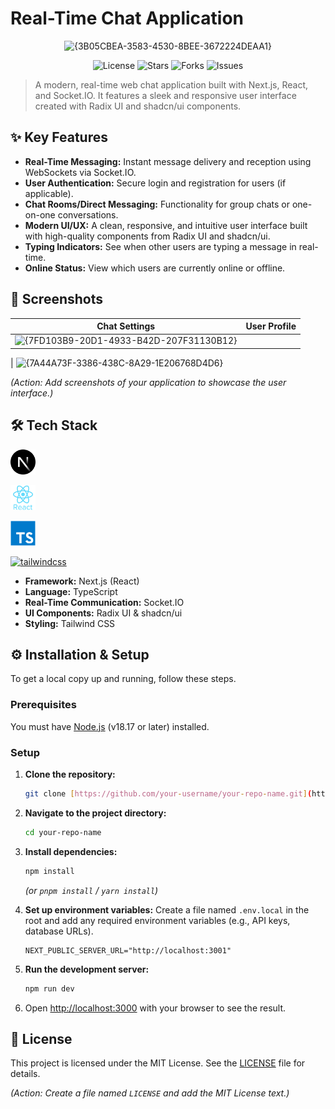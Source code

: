 # Real-Time Chat Application

<p align="center">
  <img width="930" height="424" alt="{3B05CBEA-3583-4530-8BEE-3672224DEAA1}" src="https://github.com/user-attachments/assets/163d229f-0f07-478c-9769-ae5812a379fd" />

</p>

<p align="center">
  <img src="https://img.shields.io/github/license/your-username/your-repo-name" alt="License">
  <img src="https://img.shields.io/github/stars/your-username/your-repo-name" alt="Stars">
  <img src="https://img.shields.io/github/forks/your-username/your-repo-name" alt="Forks">
  <img src="https://img.shields.io/github/issues/your-username/your-repo-name" alt="Issues">
</p> 

> A modern, real-time web chat application built with Next.js, React, and Socket.IO. It features a sleek and responsive user interface created with Radix UI and shadcn/ui components.

## ✨ Key Features

-   **Real-Time Messaging:** Instant message delivery and reception using WebSockets via Socket.IO.
-   **User Authentication:** Secure login and registration for users (if applicable).
-   **Chat Rooms/Direct Messaging:** Functionality for group chats or one-on-one conversations.
-   **Modern UI/UX:** A clean, responsive, and intuitive user interface built with high-quality components from Radix UI and shadcn/ui.
-   **Typing Indicators:** See when other users are typing a message in real-time.
-   **Online Status:** View which users are currently online or offline.

## 📸 Screenshots

| Chat Settings                                 | User Profile                                    |
| --------------------------------------------- | ----------------------------------------------- |
| <img width="916" height="414" alt="{7FD103B9-20D1-4933-B42D-207F31130B12}" src="https://github.com/user-attachments/assets/a2983889-cf59-481b-a686-9e14d8b47200" />


| <img width="921" height="420" alt="{7A44A73F-3386-438C-8A29-1E206768D4D6}" src="https://github.com/user-attachments/assets/d590f4e9-0d4e-45dd-9f93-a90b81ced8e3" />


*(Action: Add screenshots of your application to showcase the user interface.)*

## 🛠️ Tech Stack

<p align="left">
<a href="https://nextjs.org/" target="_blank" rel="noreferrer">
  <img src="https://raw.githubusercontent.com/devicons/devicon/master/icons/nextjs/nextjs-original.svg" alt="nextjs" width="40" height="40"/>
</a>

  
  <a href="https://reactjs.org/" target="_blank" rel="noreferrer"> <img src="https://raw.githubusercontent.com/devicons/devicon/master/icons/react/react-original-wordmark.svg" alt="react" width="40" height="40"/> </a>
  
  <a href="https://www.typescriptlang.org/" target="_blank" rel="noreferrer"> <img src="https://raw.githubusercontent.com/devicons/devicon/master/icons/typescript/typescript-original.svg" alt="typescript" width="40" height="40"/> </a>

   <a href="https://tailwindcss.com/" target="_blank" rel="noreferrer" style="text-align: left;">
    <img src="https://www.vectorlogo.zone/logos/tailwindcss/tailwindcss-icon.svg" alt="tailwindcss" width="50" height="50"/>
  </a>
</p>

-   **Framework:** Next.js (React)
-   **Language:** TypeScript
-   **Real-Time Communication:** Socket.IO
-   **UI Components:** Radix UI & shadcn/ui
-   **Styling:** Tailwind CSS

## ⚙️ Installation & Setup

To get a local copy up and running, follow these steps.

### Prerequisites

You must have [Node.js](https://nodejs.org/en/) (v18.17 or later) installed.

### Setup

1.  **Clone the repository:**
    ```bash
    git clone [https://github.com/your-username/your-repo-name.git](https://github.com/your-username/your-repo-name.git)
    ```

2.  **Navigate to the project directory:**
    ```bash
    cd your-repo-name
    ```

3.  **Install dependencies:**
    ```bash
    npm install 
    ```
    *(or `pnpm install` / `yarn install`)*

4.  **Set up environment variables:**
    Create a file named `.env.local` in the root and add any required environment variables (e.g., API keys, database URLs).
    ```
    NEXT_PUBLIC_SERVER_URL="http://localhost:3001"
    ```

5.  **Run the development server:**
    ```bash
    npm run dev
    ```

6.  Open [http://localhost:3000](http://localhost:3000) with your browser to see the result.

## 📝 License

This project is licensed under the MIT License. See the [LICENSE](LICENSE) file for details.

*(Action: Create a file named `LICENSE` and add the MIT License text.)*
